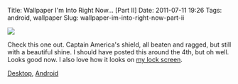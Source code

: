 Title: Wallpaper I'm Into Right Now... [Part II]
Date: 2011-07-11 19:26
Tags: android, wallpaper
Slug: wallpaper-im-into-right-now-part-ii

[![](http://blog.traeblain.com/wp-content/uploads/captain_america_shield-500x416.png)](http://i.imgur.com/2UHsU.png)

Check this one out. Captain America's shield, all beaten and ragged, but still with a beautiful shine. I should have posted this around the 4th, but oh well. Looks good now. I also love how it looks on [my lock screen](http://i.imgur.com/ua3DY.png).

[Desktop](http://blog.traeblain.com/wp-content/uploads/captain_america_shield-HD.jpg), [Android](http://i.imgur.com/2UHsU.png)

